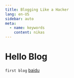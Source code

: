 ```yaml
---
title: Blogging Like a Hacker
lang: en-US
sidebar: auto
meta:
  - name: keywords
    content: nikas 
---
```


# Hello Blog

`first blog` [baidu](https://www.baidu.com)
